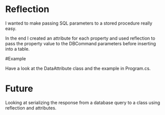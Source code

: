 # Reflection

I wanted to make passing SQL parameters to a stored procedure really easy.  

In the end I created an attribute for each property and used reflection to pass the property value to the DBCommand parameters before inserting into a table.

#Example

Have a look at the DataAttribute class and the example in Program.cs.

# Future

Looking at serializing the response from a database query to a class using reflection and attributes.
